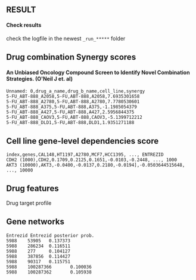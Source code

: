 ## RESULT

#### Check results
check the logfile in the newest ```_run_*****``` folder

## Drug combination Synergy scores

#### An Unbiased Oncology Compound Screen to Identify Novel Combination Strategies. (O'Neil J et. al)

```
Unnamed: 0,drug_a_name,drug_b_name,cell_line,synergy
5-FU_ABT-888_A2058,5-FU,ABT-888,A2058,7.6935301658
5-FU_ABT-888_A2780,5-FU,ABT-888,A2780,7.7780530601
5-FU_ABT-888_A375,5-FU,ABT-888,A375,-1.1985054379
5-FU_ABT-888_A427,5-FU,ABT-888,A427,2.5956844375
5-FU_ABT-888_CAOV3,5-FU,ABT-888,CAOV3,-5.1399712212
5-FU_ABT-888_DLD1,5-FU,ABT-888,DLD1,1.9351271188
```

## Cell line gene-level dependencies score

```
index,genes,CAL148,HT1197,A2780,MCF7,HCC1395, ..., ENTREZID
CDH2 (1000),CDH2,0.1709,0.2125,0.1651,-0.0103,-0.2448, ..., 1000
AKT3 (10000),AKT3,-0.0400,-0.0137,0.2180,-0.0194],-0.0503644515648, ..., 10000
```

## Drug features
Drug target profile

## Gene networks

```
Entrezid Entrezid posterior prob.
5988    53905   0.137373
5988    286234  0.116511
5988    277     0.104127
5988    387856  0.114427
5988    90317   0.115751
5988    100287366       0.100036
5988    100287362       0.105938
```
